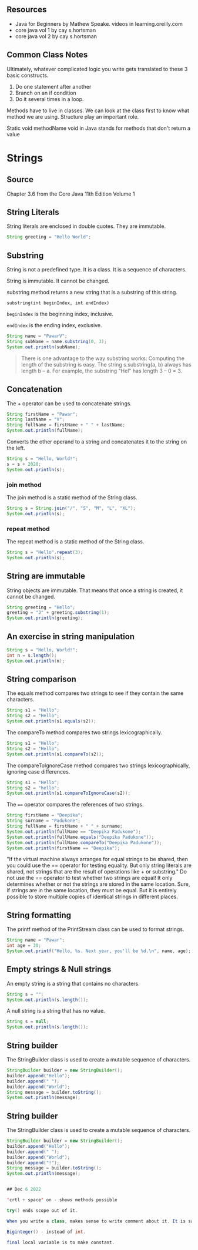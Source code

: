 ## Resources 
* Java for Beginners by Mathew Speake. videos in learning.oreilly.com
* core java vol 1 by cay s.hortsman
* core java vol 2 by cay s.hortsman

## Common Class Notes
Ultimately, whatever complicated logic you write gets translated to these 3 basic constructs.
1. Do one statement after another
2. Branch on an if condition
3. Do it several times in a loop.

Methods have to live in classes. We can look at the class first to know what method we are using. Structure play an important role.

Static void methodName void in Java stands for methods that don't return a value

# Strings

## Source 
Chapter 3.6 from the Core Java 11th Edition Volume 1

## String Literals

String literals are enclosed in double quotes. They are immutable.

```java
String greeting = "Hello World";
```


## Substring
String is not a predefined type. It is a class. It is a sequence of characters.

String is immutable. It cannot be changed.

substring method returns a new string that is a substring of this string.

`substring(int beginIndex, int endIndex)`

`beginIndex` is the beginning index, inclusive.

`endIndex` is the ending index, exclusive.

```java
String name = "PawarV";
String subName = name.substring(0, 3);
System.out.println(subName);
```

>There is one advantage to the way substring works: Computing the length of the substring is easy. The string s.substring(a, b) always has length b – a. For example, the substring "Hel" has length 3 – 0 = 3.
## Concatenation

The + operator can be used to concatenate strings.

```java
String firstName = "Pawar";
String lastName = "V";
String fullName = firstName + " " + lastName;
System.out.println(fullName);
```

Converts the other operand to a string and concatenates it to the string on the left.

```java
String s = "Hello, World!";
s = s + 2020;
System.out.println(s);
```

### join method

The join method is a static method of the String class.

```java
String s = String.join("/", "S", "M", "L", "XL");
System.out.println(s);
```
### repeat method

The repeat method is a static method of the String class.

```java
String s = "Hello".repeat(3);
System.out.println(s);
```
## String are immutable

String objects are immutable. That means that once a string is created, it cannot be changed.

```java
String greeting = "Hello";
greeting = "J" + greeting.substring(1);
System.out.println(greeting);
```

## An exercise in string manipulation

```java
String s = "Hello, World!";
int n = s.length();
System.out.println(n);
```
## String comparison

The equals method compares two strings to see if they contain the same characters.

```java
String s1 = "Hello";
String s2 = "Hello";
System.out.println(s1.equals(s2));
```

The compareTo method compares two strings lexicographically.

```java
String s1 = "Hello";
String s2 = "Hello";
System.out.println(s1.compareTo(s2));
```

The compareToIgnoreCase method compares two strings lexicographically, ignoring case differences.

```java
String s1 = "Hello";
String s2 = "hello";
System.out.println(s1.compareToIgnoreCase(s2));
```

The `==` operator compares the references of two strings.

```java
String firstName = "Deepika";
String surname = "Padukone";
String fullName = firstName + " " + surname;
System.out.println(fullName == "Deepika Padukone");
System.out.println(fullName.equals("Deepika Padukone"));
System.out.println(fullName.compareTo("Deepika Padukone"));
System.out.println(firstName == "Deepika");
```
"If the virtual machine always arranges for equal strings to be shared, then you could use the == operator for testing equality. But only string literals are shared, not strings that are the result of operations like + or substring."
Do not use the == operator to test whether two strings are equal! It only determines whether or not the strings are stored in the same location. Sure, if strings are in the same location, they must be equal. But it is entirely possible to store multiple copies of identical strings in different places.

## String formatting

The printf method of the PrintStream class can be used to format strings.

```java
String name = "Pawar";
int age = 30;
System.out.printf("Hello, %s. Next year, you'll be %d.\n", name, age);
```

## Empty strings & Null strings

An empty string is a string that contains no characters.

```java
String s = "";
System.out.println(s.length());
```

A null string is a string that has no value.

```java
String s = null;
System.out.println(s.length());
```

## String builder

The StringBuilder class is used to create a mutable sequence of characters.

```java
StringBuilder builder = new StringBuilder();
builder.append("Hello");
builder.append(" ");
builder.append("World");
String message = builder.toString();
System.out.println(message);
```


## String builder

The StringBuilder class is used to create a mutable sequence of characters.

```java
StringBuilder builder = new StringBuilder();
builder.append("Hello");
builder.append(" ");
builder.append("World");
builder.append("!");
String message = builder.toString();
System.out.println(message);


## Dec 6 2022

'crtl + space' on - shows methods possible 

try() ends scope out of it.

When you write a class, makes sense to write comment about it. It is saved. F12

Biginteger() - instead of int.

final local variable is to make constant.